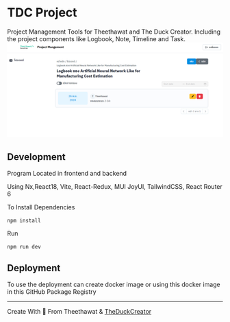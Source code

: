 # TDC Project

Project Management Tools for Theethawat and The Duck Creator.
Including the project components like Logbook, Note, Timeline and Task.
![Frontpage](frontpage.png)

## Development

Program Located in frontend and backend

Using Nx,React18, Vite, React-Redux, MUI JoyUI, TailwindCSS, React Router 6

To Install Dependencies

```
npm install
```

Run

```
npm run dev
```

## Deployment

To use the deployment can create docker image or using this docker image in this GitHub Package Registry

---

Create With 🩷 From Theethawat & [TheDuckCreator](https://theduckcreator.in.th)
